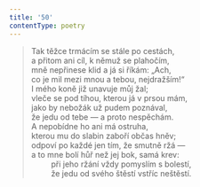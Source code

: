 ```yaml
---
title: '50'
contentType: poetry
---
```


<section>

> Tak těžce trmácím se stále po cestách,  
> a přitom ani cíl, k němuž se plahočím,  
> mně nepřinese klid a já si říkám: „Ach,  
> co je mil mezi mnou a tebou, nejdražším!“  
> I mého koně již unavuje můj žal;  
> vleče se pod tíhou, kterou já v prsou mám,  
> jako by nebožák už pudem poznával,  
> že jedu od tebe — a proto nespěchám.  
> A nepobídne ho ani má ostruha,  
> kterou mu do slabin zaboří občas hněv;  
> odpoví po každé jen tím, že smutně ržá —  
> a to mne bolí hůř než jej bok, samá krev:  
>          při jeho ržání vždy pomyslím s bolestí,  
>          že jedu od svého štěstí vstříc neštěstí.

</section>

